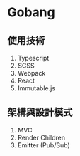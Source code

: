 # Gobang
## 使用技術
1. Typescript
2. SCSS
3. Webpack
4. React
5. Immutable.js

## 架構與設計模式
1. MVC
2. Render Children
3. Emitter (Pub/Sub)
